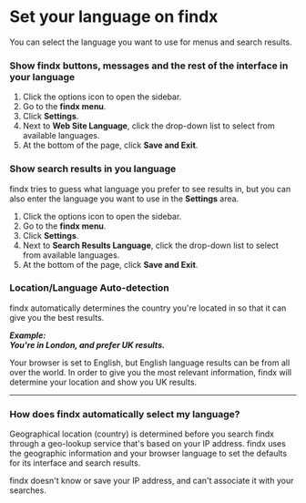 # Set your language on findx  

You can select the language you want to use for menus and search results.

### Show findx buttons, messages and the rest of the interface in your language
1. Click the options icon to open the sidebar.
2. Go to the **findx menu**.  
3. Click **Settings**.  
4. Next to **Web Site Language**, click the drop-down list to select from available languages.   
5. At the bottom of the page, click **Save and Exit**.


### Show search results in you language  
findx tries to guess what language you prefer to see results in, but you can also enter the language you want to use in the **Settings** area.
1. Click the options icon to open the sidebar.
2. Go to the **findx menu**.  
3. Click **Settings**.  
4. Next to **Search Results Language**, click the drop-down list to select from available languages.   
5. At the bottom of the page, click **Save and Exit**.

### Location/Language Auto-detection

findx automatically determines the country you're located in so that it can give you the best results. 

***Example:  
You're in London, and prefer UK results.***  

Your browser is set to English, but English language results can be from all over the world. In order to give you the most relevant information, findx will determine your location and show you UK results. 

---

### How does findx automatically select my language?  
Geographical location (country) is determined before you search findx through a geo-lookup service that's based on your IP address. findx uses the geographic information and your browser language to set the defaults for its interface and search results.   

findx doesn't know or save your IP address, and can't associate it with your searches.
